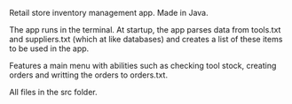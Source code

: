 Retail store inventory management app. Made in Java.

The app runs in the terminal.  At startup, the app parses data from tools.txt and suppliers.txt (which at like databases) and creates a list of these items to be used in the app.  

Features a main menu with abilities such as checking tool stock, creating orders and writting the orders to orders.txt.

All files in the src folder.
